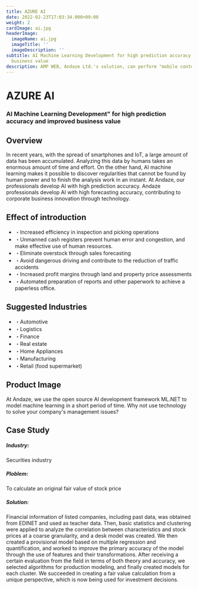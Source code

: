 ```yaml
---
title: AZURE AI
date: 2022-02-23T17:03:34.000+09:00
weight: 2
cardImage: ai.jpg
headerImage:
  imageName: ai.jpg
  imageTitle: ''
  imageDescription: ''
subtitle: AI Machine Learning Development for high prediction accuracy and improved
  business value
description: AMP WEB, Andaze Ltd.'s solution, can perform "mobile content acceleration" to reduce the waiting time for web pages to be displayed, and the AMP framework will quickly build an AMP site. If your company's website is facing any issues, please feel free to contact us.
---
```

# AZURE AI

### AI Machine Learning Development" for high prediction accuracy and improved business value



## Overview

In recent years, with the spread of smartphones and IoT, a large amount of data has been accumulated. Analyzing this data by humans takes an enormous amount of time and effort. On the other hand, AI machine learning makes it possible to discover regularities that cannot be found by human power and to finish the analysis work in an instant. At Andaze, our professionals develop AI with high prediction accuracy. Andaze professionals develop AI with high forecasting accuracy, contributing to corporate business innovation through technology.



## Effect of introduction

* ・Increased efficiency in inspection and picking operations
* ・Unmanned cash registers prevent human error and congestion, and make effective use of human resources.
* ・Eliminate overstock through sales forecasting
* ・Avoid dangerous driving and contribute to the reduction of traffic accidents
* ・Increased profit margins through land and property price assessments
* ・Automated preparation of reports and other paperwork to achieve a paperless office.



## Suggested Industries

* ・Automotive
* ・Logistics
* ・Finance
* ・Real estate
* ・Home Appliances
* ・Manufacturing
* ・Retail (food supermarket)



## Product Image

At Andaze, we use the open source AI development framework ML.NET to model machine learning in a short period of time. Why not use technology to solve your company's management issues?



## Case Study

##### **Industry**:

Securities industry

##### **Ploblem**:

To calculate an original fair value of stock price

##### **Solution**:

Financial information of listed companies, including past data, was obtained from EDINET and used as teacher data. Then, basic statistics and clustering were applied to analyze the correlation between characteristics and stock prices at a coarse granularity, and a desk model was created. We then created a provisional model based on multiple regression and quantification, and worked to improve the primary accuracy of the model through the use of features and their transformations. After receiving a certain evaluation from the field in terms of both theory and accuracy, we selected algorithms for production modeling, and finally created models for each cluster. We succeeded in creating a fair value calculation from a unique perspective, which is now being used for investment decisions.